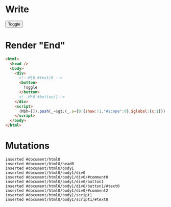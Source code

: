 # Write
  <div><!M|0 #text/0 ><button>Toggle</button><!M*0 #button/1></div><script>(M$h=[]).push(_=>(_.a={0:{show:!1,"#scope":0},$global:{x:1}}),[0,"packages/translator-tags/src/__tests__/fixtures/dollar-global-client/template.marko_0_show",])</script>


# Render "End"
```html
<html>
  <head />
  <body>
    <div>
      <!--M|0 #text/0 -->
      <button>
        Toggle
      </button>
      <!--M*0 #button/1-->
    </div>
    <script>
      (M$h=[]).push(_=&gt;(_.a={0:{show:!1,"#scope":0},$global:{x:1}}),[0,"packages/translator-tags/src/__tests__/fixtures/dollar-global-client/template.marko_0_show",])
    </script>
  </body>
</html>
```

# Mutations
```
inserted #document/html0
inserted #document/html0/head0
inserted #document/html0/body1
inserted #document/html0/body1/div0
inserted #document/html0/body1/div0/#comment0
inserted #document/html0/body1/div0/button1
inserted #document/html0/body1/div0/button1/#text0
inserted #document/html0/body1/div0/#comment2
inserted #document/html0/body1/script1
inserted #document/html0/body1/script1/#text0
```